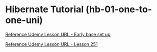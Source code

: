 # Hibernate Tutorial (hb-01-one-to-one-uni)

[Reference Udemy Lesson URL - Early base set up](https://www.udemy.com/spring-hibernate-tutorial/learn/lecture/7668038#overview)

[Reference Udemy Lesson URL - Lesson 251](https://www.udemy.com/spring-hibernate-tutorial/learn/lecture/8058262#overview)